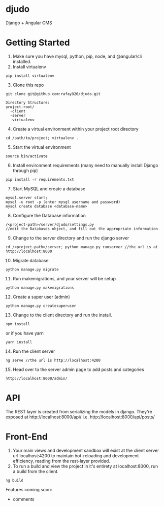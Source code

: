 # djudo
Django + Angular CMS

# Getting Started
1. Make sure you have mysql, python, pip, node, and @angular/cli installed.
2. Install virtualenv
```
pip install virtualenv
```
3. Clone this repo
```
git clone git@github.com:rafay826/djudo.git
```
```
Directory Structure:
project-root/
  -client
  -server
  -virtualenv
```
4. Create a virtual environment within your project root directory
```
cd /path/to/project; virtualenv .
```
5. Start the virtual environment
```
source bin/activate
```
6. Install environment requirements (many need to manually install Django through pip)
```
pip install -r requirements.txt
```
7. Start MySQL and create a database
```
mysql.server start;
mysql -u root -p (enter mysql username and password)
mysql create database <database-name>
```
8. Configure the Database information
```
/<project-path>/server/djudo/settings.py
//edit the Databases object, and fill out the appropriate information
```
9. Change to the server directory and run the django server
```
cd /<project-path>/server; python manage.py runserver //the url is at http://localhost:8000
```
10. Migrate database
```
python manage.py migrate
```
11. Run makemigrations, and your server will be setup
```
python manage.py makemigrations
```
12. Create a super user (admin)
```
python manage.py createsuperuser
```
13. Change to the client directory and run the install.
```
npm install
```
or if you have yarn
```
yarn install
```
14. Run the client server
```
ng serve //the url is http://localhost:4200
```
15. Head over to the server admin page to add posts and categories
```
http://localhost:8000/admin/
```

# API
The REST layer is created from serializing the models in django. They're exposed at http://localhost:8000/api/
i.e. http://localhost:8000/api/posts/

# Front-End
1. Your main views and development sandbox will exist at the client server url localhost:4200 to maintain hot-reloading and development efficiency, reading from the rest-layer provided.
2. To run a build and view the project in it's entirety at localhost:8000, run a build from the client.
```
ng build
```

Features coming soon:
- comments
